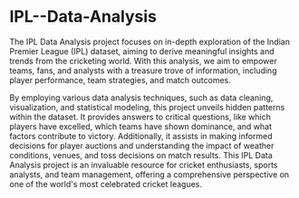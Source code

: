 # IPL--Data-Analysis

The IPL Data Analysis project focuses on in-depth exploration of the Indian Premier League (IPL) dataset, aiming to derive meaningful insights and trends from the cricketing world. With this analysis, we aim to empower teams, fans, and analysts with a treasure trove of information, including player performance, team strategies, and match outcomes.

By employing various data analysis techniques, such as data cleaning, visualization, and statistical modeling, this project unveils hidden patterns within the dataset. It provides answers to critical questions, like which players have excelled, which teams have shown dominance, and what factors contribute to victory. Additionally, it assists in making informed decisions for player auctions and understanding the impact of weather conditions, venues, and toss decisions on match results. This IPL Data Analysis project is an invaluable resource for cricket enthusiasts, sports analysts, and team management, offering a comprehensive perspective on one of the world's most celebrated cricket leagues.
